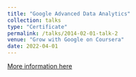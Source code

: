 ```yaml
---
title: "Google Advanced Data Analytics"
collection: talks
type: "Certificate"
permalink: /talks/2014-02-01-talk-2
venue: "Grow with Google on Coursera"
date: 2022-04-01
---
```


[More information here](https://www.coursera.org/account/accomplishments/professional-cert/5QPX6DJW9M9X?utm_source=link&utm_medium=certificate&utm_content=cert_image&utm_campaign=pdf_header_button&utm_product=prof)
